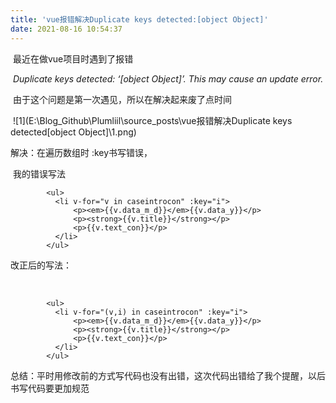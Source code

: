```yaml
---
title: 'vue报错解决Duplicate keys detected:[object Object]'
date: 2021-08-16 10:54:37
---
```


​	最近在做vue项目时遇到了报错

​		*Duplicate keys detected: ‘[object Object]’. This may cause an update error.*

​	由于这个问题是第一次遇见，所以在解决起来废了点时间

​	![1](E:\Blog_Github\Plumliil\source\_posts\vue报错解决Duplicate keys detected[object Object]\1.png)

<!--more-->

解决：在遍历数组时   :key书写错误，

​	我的错误写法

```vue
   		<ul>
          <li v-for="v in caseintrocon" :key="i">
              <p><em>{{v.data_m_d}}</em>{{v.data_y}}</p>
              <p><strong>{{v.title}}</strong></p>
              <p>{{v.text_con}}</p>
          </li>
        </ul>
```

改正后的写法：

​	

```vue
		<ul>
          <li v-for="(v,i) in caseintrocon" :key="i">
              <p><em>{{v.data_m_d}}</em>{{v.data_y}}</p>
              <p><strong>{{v.title}}</strong></p>
              <p>{{v.text_con}}</p>
          </li>
        </ul>
```

总结：平时用修改前的方式写代码也没有出错，这次代码出错给了我个提醒，以后书写代码要更加规范